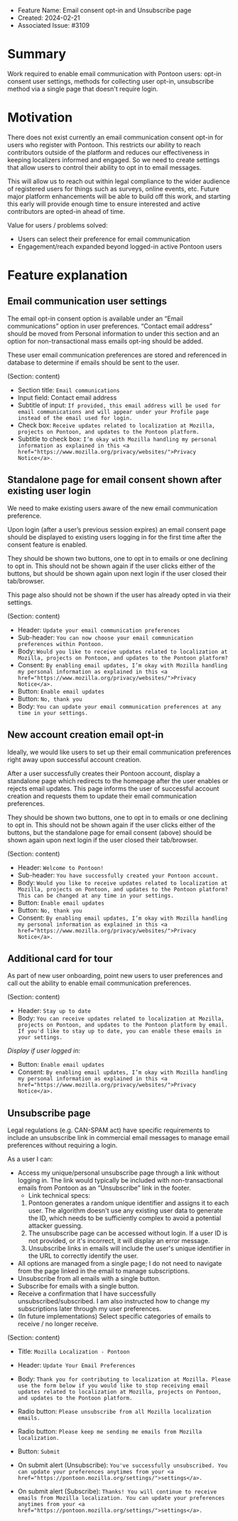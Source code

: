 - Feature Name: Email consent opt-in and Unsubscribe page
- Created: 2024-02-21
- Associated Issue: #3109

# Summary

Work required to enable email communication with Pontoon users: opt-in consent user settings, methods for collecting user opt-in, unsubscribe method via a single page that doesn't require login.

# Motivation

There does not exist currently an email communication consent opt-in for users who register with Pontoon. This restricts our ability to reach contributors outside of the platform and reduces our effectiveness in keeping localizers informed and engaged. So we need to create settings that allow users to control their ability to opt in to email messages.

This will allow us to reach out within legal compliance to the wider audience of registered users for things such as surveys, online events, etc. Future major platform enhancements will be able to build off this work, and starting this early will provide enough time to ensure interested and active contributors are opted-in ahead of time.

Value for users / problems solved:
- Users can select their preference for email communication
- Engagement/reach expanded beyond logged-in active Pontoon users


# Feature explanation

## Email communication user settings

The email opt-in consent option is available under an “Email communications” option in user preferences. “Contact email address” should be moved from Personal information to under this section and an option for non-transactional mass emails opt-ing should be added.

These user email communication preferences are stored and referenced in database to determine if emails should be sent to the user.


(Section: content)
- Section title: `Email communications`
- Input field: Contact email address
- Subtitle of input: `If provided, this email address will be used for email communications and will appear under your Profile page instead of the email used for login.`
- Check box: `Receive updates related to localization at Mozilla, projects on Pontoon, and updates to the Pontoon platform.`
- Subtitle to check box: `I’m okay with Mozilla handling my personal information as explained in this <a href="https://www.mozilla.org/privacy/websites/">Privacy Notice</a>.`

## Standalone page for email consent shown after existing user login

We need to make existing users aware of the new email communication preference.

Upon login (after a user’s previous session expires) an email consent page should be displayed to existing users logging in for the first time after the consent feature is enabled. 

They should be shown two buttons, one to opt in to emails or one declining to opt in. This should not be shown again if the user clicks either of the buttons, but should be shown again upon next login if the user closed their tab/browser.

This page also should not be shown if the user has already opted in via their settings.

(Section: content)
- Header: `Update your email communication preferences`
- Sub-header: `You can now choose your email communication preferences within Pontoon.`
- Body: `Would you like to receive updates related to localization at Mozilla, projects on Pontoon, and updates to the Pontoon platform?`
- Consent: `By enabling email updates, I’m okay with Mozilla handling my personal information as explained in this <a href="https://www.mozilla.org/privacy/websites/">Privacy Notice</a>.`
- Button: `Enable email updates`
- Button: `No, thank you`
- Body: `You can update your email communication preferences at any time in your settings.`

## New account creation email opt-in

Ideally, we would like users to set up their email communication preferences right away upon successful account creation.

After a user successfully creates their Pontoon account, display a standalone page which redirects to the homepage after the user enables or rejects email updates. This page informs the user of successful account creation and requests them to update their email communication preferences.

They should be shown two buttons, one to opt in to emails or one declining to opt in. This should not be shown again if the user clicks either of the buttons, but the standalone page for email consent (above) should be shown again upon next login if the user closed their tab/browser.

(Section: content)
- Header: `Welcome to Pontoon!`
- Sub-header: `You have successfully created your Pontoon account.`
- Body: `Would you like to receive updates related to localization at Mozilla, projects on Pontoon, and updates to the Pontoon platform? This can be changed at any time in your settings.`
- Button: `Enable email updates`
- Button: `No, thank you`
- Consent: `By enabling email updates, I’m okay with Mozilla handling my personal information as explained in this <a href="https://www.mozilla.org/privacy/websites/">Privacy Notice</a>.`

## Additional card for tour

As part of new user onboarding, point new users to user preferences and call out the ability to enable email communication preferences.

(Section: content)
- Header: `Stay up to date`
- Body: `You can receive updates related to localization at Mozilla, projects on Pontoon, and updates to the Pontoon platform by email. If you'd like to stay up to date, you can enable these emails in your settings.`

*Display if user logged in:*
- Button: `Enable email updates`
- Consent: `By enabling email updates, I’m okay with Mozilla handling my personal information as explained in this <a href="https://www.mozilla.org/privacy/websites/">Privacy Notice</a>.`

## Unsubscribe page

Legal regulations (e.g. CAN-SPAM act) have specific requirements to include an unsubscribe link in commercial email messages to manage email preferences without requiring a login.

As a user I can:
- Access my unique/personal unsubscribe page through a link without logging in. The link would typically be included with non-transactional emails from Pontoon as an “Unsubscribe” link in the footer.
  - Link technical specs:
  1) Pontoon generates a random unique identifier and assigns it to each user. The algorithm doesn't use any existing user data to generate the ID, which needs to be sufficiently complex to avoid a potential attacker guessing.
  2) The unsubscribe page can be accessed without login. If a user ID is not provided, or it's incorrect, it will display an error message.
  3) Unsubscribe links in emails will include the user's unique identifier in the URL to correctly identify the user.
- All options are managed from a single page; I do not need to navigate from the page linked in the email to manage subscriptions.
- Unsubscribe from all emails with a single button.
- Subscribe for emails with a single button.
- Receive a confirmation that I have successfully unsubscribed/subscribed. I am also instructed how to change my subscriptions later through my user preferences.
- (In future implementations) Select specific categories of emails to receive / no longer receive. 

(Section: content)
 - Title: `Mozilla Localization - Pontoon`
 - Header: `Update Your Email Preferences`
 - Body: `Thank you for contributing to localization at Mozilla. Please use the form below if you would like to stop receiving email updates related to localization at Mozilla, projects on Pontoon, and updates to the Pontoon platform.`
 - Radio button: `Please unsubscribe from all Mozilla localization emails.`
 - Radio button: `Please keep me sending me emails from Mozilla localization.`
 - Button: `Submit`

 - On submit alert (Unsubscribe): `You've successfully unsubscribed. You can update your preferences anytimes from your <a href="https://pontoon.mozilla.org/settings/">settings</a>.`
 - On submit alert (Subscribe): `Thanks! You will continue to receive emails from Mozilla localization. You can update your preferences anytimes from your <a href="https://pontoon.mozilla.org/settings/">settings</a>.`
 